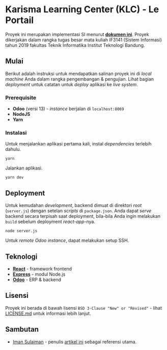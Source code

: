 # Karisma Learning Center (KLC) - Le Portail

Proyek ini merupakan implementasi SI menurut [**dokumen ini**](https://drive.google.com/file/d/19FBwC--rdAt_41hlfB2w1Y8QG5n_b54G/view?usp=sharing).
Proyek dikerjakan dalam rangka tugas besar mata kuliah IF3141 (Sistem Informasi) tahun 2019 fakultas Teknik Informatika Institut Teknologi Bandung.

## Mulai

Berikut adalah instruksi untuk mendapatkan salinan proyek ini di _local machine_ Anda dalam rangka pengembangan & pengujian.
Lihat bagian _deployment_ untuk catatan untuk _deploy_ aplikasi ke _live system_.

### Prerequisite

* **Odoo** (versi 13) - _instance_ berjalan di `localhost:8069`
* **NodeJS**
* **Yarn**

### Instalasi

Untuk menjalankan aplikasi pertama kali, instal _dependencies_ terlebih dahulu.
```
yarn
```
Jalankan aplikasi. 
```
yarn dev
```

## Deployment

Untuk kemudahan _development_, backend dimuat di direktori _root_ (`server.js`) dengan setelan _scripts_ di `package.json`. 
Anda dapat _serve_ backend secara terpisah saat deployment, bila-bila Anda ingin melakukan `build` sebelum deployment _react-app_-nya.
```
node server.js
```
Untuk _remote Odoo instance_, dapat melakukan setup SSH.

## Teknologi
* [**React**](https://github.com/facebook/react) - framework frontend
* [**Express**](https://github.com/expressjs/express) - modul Node.js
* [**Odoo**](https://www.odoo.com/) - ERP & backend

## Lisensi
Proyek ini berada di bawah lisensi `BSD 3-Clause "New" or "Revised"` - lihat [LICENSE.md](LICENSE) untuk informasi lebih lanjut.

## Sambutan
* [Iman Sulaiman](https://medium.com/@alle.aldine) - penulis [artikel ini](https://medium.com/@alle.aldine/how-to-show-list-of-events-created-in-odoo-erp-shows-in-reactjs-website-52d847fa86e) sebagai referensi utama.